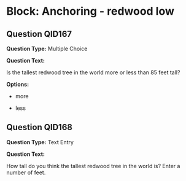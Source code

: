 # Block: Anchoring - redwood low

## Question QID167
**Question Type:** Multiple Choice

**Question Text:**

Is the tallest redwood tree in the world more or less than 85 feet tall?

**Options:**

* more

* less

## Question QID168
**Question Type:** Text Entry

**Question Text:**

How tall do you think the tallest redwood tree in the world is? Enter a number of feet.

